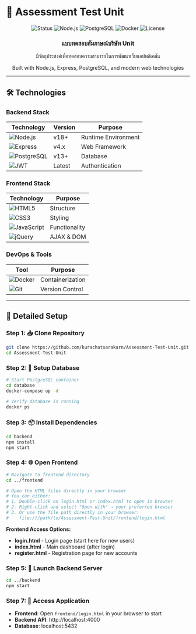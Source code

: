 # 🎯 Assessment Test Unit

<div align="center">
  <img src="https://img.shields.io/badge/Status-Active-brightgreen?style=for-the-badge" alt="Status">
  <img src="https://img.shields.io/badge/Node.js-v18+-339933?style=for-the-badge&logo=node.js&logoColor=white" alt="Node.js">
  <img src="https://img.shields.io/badge/PostgreSQL-316192?style=for-the-badge&logo=postgresql&logoColor=white" alt="PostgreSQL">
  <img src="https://img.shields.io/badge/Docker-2496ED?style=for-the-badge&logo=docker&logoColor=white" alt="Docker">
  <img src="https://img.shields.io/badge/License-Educational-yellow?style=for-the-badge" alt="License">
</div>

<div align="center">
  <h3>แบบทดสอบสัมภาษณ์บริษัท Unit</h3>
  <p>มีวัตถุประสงค์เพื่อทดสอบความสามารถในการพัฒนาเว็บแอปพลิเคชัน</p>
  <p>Built with Node.js, Express, PostgreSQL, and modern web technologies</p>
</div>

---

## 🛠️ Technologies

### Backend Stack
| Technology | Version | Purpose |
|------------|---------|---------|
| ![Node.js](https://img.shields.io/badge/Node.js-339933?style=flat&logo=node.js&logoColor=white) | v18+ | Runtime Environment |
| ![Express](https://img.shields.io/badge/Express-000000?style=flat&logo=express&logoColor=white) | v4.x | Web Framework |
| ![PostgreSQL](https://img.shields.io/badge/PostgreSQL-316192?style=flat&logo=postgresql&logoColor=white) | v13+ | Database |
| ![JWT](https://img.shields.io/badge/JWT-000000?style=flat&logo=jsonwebtokens&logoColor=white) | Latest | Authentication |

### Frontend Stack
| Technology | Purpose |
|------------|---------|
| ![HTML5](https://img.shields.io/badge/HTML5-E34F26?style=flat&logo=html5&logoColor=white) | Structure |
| ![CSS3](https://img.shields.io/badge/CSS3-1572B6?style=flat&logo=css3&logoColor=white) | Styling |
| ![JavaScript](https://img.shields.io/badge/JavaScript-F7DF1E?style=flat&logo=javascript&logoColor=black) | Functionality |
| ![jQuery](https://img.shields.io/badge/jQuery-0769AD?style=flat&logo=jquery&logoColor=white) | AJAX & DOM |

### DevOps & Tools
| Tool | Purpose |
|------|---------|
| ![Docker](https://img.shields.io/badge/Docker-2496ED?style=flat&logo=docker&logoColor=white) | Containerization |
| ![Git](https://img.shields.io/badge/Git-F05032?style=flat&logo=git&logoColor=white) | Version Control |


---

## 🔧 Detailed Setup

### Step 1: 📥 Clone Repository
```bash
git clone https://github.com/kurachatsarakarn/Assessment-Test-Unit.git
cd Assessment-Test-Unit
```

### Step 2: 🐳 Setup Database
```bash
# Start PostgreSQL container
cd database
docker-compose up -d

# Verify database is running
docker ps
```

### Step 3: 📦 Install Dependencies
```bash
cd backend
npm install
npm start
```

### Step 4: 🌐 Open Frontend
```bash
# Navigate to frontend directory
cd ../frontend

# Open the HTML files directly in your browser
# You can either:
# 1. Double-click on login.html or index.html to open in browser
# 2. Right-click and select "Open with" → your preferred browser
# 3. Or use the file path directly in your browser:
#    file:///path/to/Assessment-Test-Unit/frontend/login.html
```

**Frontend Access Options:**
- **login.html** - Login page (start here for new users)
- **index.html** - Main dashboard (after login)  
- **register.html** - Registration page for new accounts

### Step 5: 🚀 Launch Backend Server
```bash
cd ../backend
npm start
```

### Step 7: 🎉 Access Application
- **Frontend**: Open `frontend/login.html` in your browser to start
- **Backend API**: http://localhost:4000
- **Database**: localhost:5432

